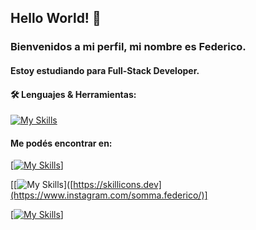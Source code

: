 ## Hello World! 👋

### Bienvenidos a mi perfil, mi nombre es **Federico**.

#### Estoy estudiando para Full-Stack Developer.


#### :hammer_and_wrench: Lenguajes & Herramientas:

[![My Skills](https://skillicons.dev/icons?i=js,html,css,git,nodejs,react,bootstrap,heroku,md,github,vscode,ps,figma)](https://skillicons.dev)


#### Me podés encontrar en:

[[![My Skills](https://skillicons.dev/icons?i=linkedin)](https://www.linkedin.com/in/sommafederico1/)]

[[![My Skills](https://skillicons.dev/icons?i=instagram)]([https://skillicons.dev](https://www.instagram.com/somma.federico/)]

[[![My Skills](https://skillicons.dev/icons?i=twitter)](https://twitter.com/sommafeder1co)]
